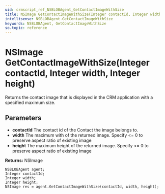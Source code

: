 ```yaml
---
uid: crmscript_ref_NSBLOBAgent_GetContactImageWithSize
title: NSImage GetContactImageWithSize(Integer contactId, Integer width, Integer height)
intellisense: NSBLOBAgent.GetContactImageWithSize
keywords: NSBLOBAgent, GetContactImageWithSize
so.topic: reference
---
```


# NSImage GetContactImageWithSize(Integer contactId, Integer width, Integer height)

Returns the contact image that is displayed in the CRM application with a specified maximum size.

## Parameters

* **contactId** The contact id of the Contact the image belongs to.
* **width** The maximum with of the returned image. Specify <= 0 to preserve aspect ratio of existing image
* **height** The maximum height of the returned image. Specify <= 0 to preserve aspect ratio of existing image

**Returns:** NSImage

```crmscript
NSBLOBAgent agent;
Integer contactId;
Integer width;
Integer height;
NSImage res = agent.GetContactImageWithSize(contactId, width, height);
```

